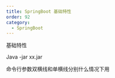 ```yaml
---
title: SpringBoot 基础特性
order: 92
category:
  - SpringBoot
---
```




基础特性



Java -jar xx.jar 

命令行参数双横线和单横线分别什么情况下用



